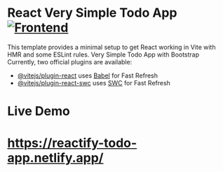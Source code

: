   # React Very Simple Todo App [![Frontend](https://skillicons.dev/icons?i=vite)]()


This template provides a minimal setup to get React working in Vite with HMR and some ESLint rules.
Very Simple Todo App with Bootstrap
Currently, two official plugins are available:

- [@vitejs/plugin-react](https://github.com/vitejs/vite-plugin-react/blob/main/packages/plugin-react/README.md) uses [Babel](https://babeljs.io/) for Fast Refresh
- [@vitejs/plugin-react-swc](https://github.com/vitejs/vite-plugin-react-swc) uses [SWC](https://swc.rs/) for Fast Refresh


# Live Demo
# https://reactify-todo-app.netlify.app/ 
